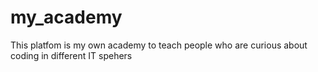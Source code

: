 # my_academy
This platfom is my own academy to teach people who are curious about coding in different IT spehers 
